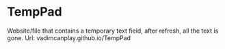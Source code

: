 # TempPad
Website/file that contains a temporary text field, after refresh, all the text is gone.
Url: vadimcanplay.github.io/TempPad
